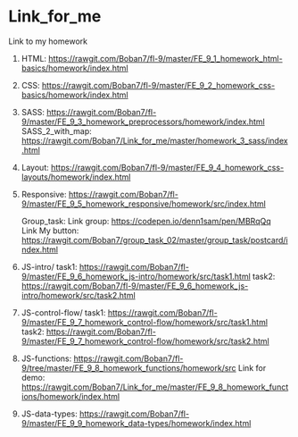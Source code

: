 # Link_for_me
Link to my homework

1. HTML:             https://rawgit.com/Boban7/fl-9/master/FE_9_1_homework_html-basics/homework/index.html

2. CSS:              https://rawgit.com/Boban7/fl-9/master/FE_9_2_homework_css-basics/homework/index.html

3. SASS:             https://rawgit.com/Boban7/fl-9/master/FE_9_3_homework_preprocessors/homework/index.html
   SASS_2_with_map:  https://rawgit.com/Boban7/Link_for_me/master/homework_3_sass/index.html
   
4. Layout:           https://rawgit.com/Boban7/fl-9/master/FE_9_4_homework_css-layouts/homework/index.html

5. Responsive:       https://rawgit.com/Boban7/fl-9/master/FE_9_5_homework_responsive/homework/src/index.html

   Group_task: Link group:      https://codepen.io/denn1sam/pen/MBRqQq   
               Link My button:  https://rawgit.com/Boban7/group_task_02/master/group_task/postcard/index.html
               
6. JS-intro/ 
      task1:  https://rawgit.com/Boban7/fl-9/master/FE_9_6_homework_js-intro/homework/src/task1.html
      task2:  https://rawgit.com/Boban7/fl-9/master/FE_9_6_homework_js-intro/homework/src/task2.html
             
7. JS-control-flow/
      task1:  https://rawgit.com/Boban7/fl-9/master/FE_9_7_homework_control-flow/homework/src/task1.html
      task2:  https://rawgit.com/Boban7/fl-9/master/FE_9_7_homework_control-flow/homework/src/task2.html
      
8. JS-functions:
      https://rawgit.com/Boban7/fl-9/tree/master/FE_9_8_homework_functions/homework/src
      Link for demo: https://rawgit.com/Boban7/Link_for_me/master/FE_9_8_homework_functions/homework/index.html
             
9. JS-data-types:
      https://rawgit.com/Boban7/fl-9/master/FE_9_9_homework_data-types/homework/index.html
